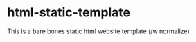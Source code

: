 html-static-template
====================

This is a bare bones static html website template (/w normalize)
